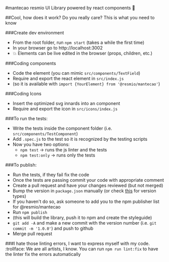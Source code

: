 #mantecao
resmio UI Library powered by react components :muscle:

##Cool, how does it work?
Do you really care? This is what you need to know

###Create dev environment
 - From the root folder, run `npm start` (takes a while the first time)
 - In your browser go to http://localhost:3002
 - :boom: Elements can be live edited in the browser (props, children, etc.)

###Coding components
 - Code the element (you can mimic `src/components/TextField`)
 - Require and export the react element in `src/index.js`
  - (so it is available with `import {YourElement} from '@resmio/mantecao'`)

###Coding Icons
 - Insert the optimized svg innards into an <Icon> component
 - Require and export the icon in `src/icons/index.js`

###To run the tests:
  - Write the tests inside the component folder (i.e. `src/components/TestComponent`)
  - Add `.spec.js` to the test so it is recognized by the testing scripts
  - Now you have two options:
    - `npm test` -> runs the js linter and the tests
    - `npm test:only` -> runs only the tests

###To publish:
  - Run the tests, if they fail fix the code
  - Once the tests are passing commit your code with appropriate comment
  - Create a pull request and have your changes reviewed (but not merged)
  - Bump the version in `package.json` manually (or check [this](https://docs.npmjs.com/cli/version) for version types)
  - If you haven't do so, ask someone to add you to the npm publisher list for @resmio/mantecao
  - Run `npm publish`
   - (this will build the library, push it to npm and create the styleguide)
  - `git add -A` and make a new commit with the version number (i.e. `git commit -m '1.0.0'`) and push to github
  - Merge pull request


###I hate those linting errors, I want to express myself with my code. :trollface:
We are all artists, I know. You can run `npm run lint:fix` to have the linter fix the errors automatically
